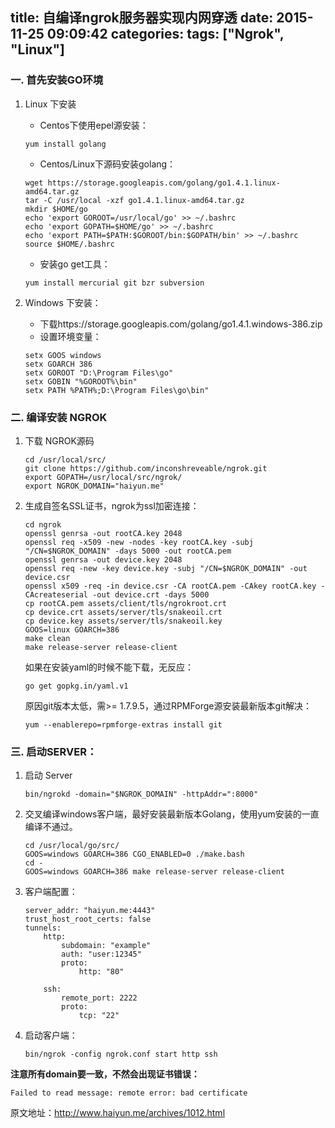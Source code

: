 title: 自编译ngrok服务器实现内网穿透
date: 2015-11-25 09:09:42
categories:
tags: ["Ngrok", "Linux"]
---

### 一. 首先安装GO环境

1. Linux 下安装

	- Centos下使用epel源安装：
	
    ```
    yum install golang
    ```
    - Centos/Linux下源码安装golang：
    
    ```	
    wget https://storage.googleapis.com/golang/go1.4.1.linux-amd64.tar.gz
    tar -C /usr/local -xzf go1.4.1.linux-amd64.tar.gz
    mkdir $HOME/go
    echo 'export GOROOT=/usr/local/go' >> ~/.bashrc 
    echo 'export GOPATH=$HOME/go' >> ~/.bashrc 
    echo 'export PATH=$PATH:$GOROOT/bin:$GOPATH/bin' >> ~/.bashrc 
    source $HOME/.bashrc 
    ```
    - 安装go get工具：

    ```
    yum install mercurial git bzr subversion
    ```
<!--more-->
2. Windows 下安装：
    - 下载https://storage.googleapis.com/golang/go1.4.1.windows-386.zip
    - 设置环境变量：
    
    ```
    setx GOOS windows
    setx GOARCH 386
    setx GOROOT "D:\Program Files\go"
    setx GOBIN "%GOROOT%\bin"
    setx PATH %PATH%;D:\Program Files\go\bin"
    ```

### 二. 编译安装 NGROK

1. 下载 NGROK源码

    ```
    cd /usr/local/src/
    git clone https://github.com/inconshreveable/ngrok.git
    export GOPATH=/usr/local/src/ngrok/
    export NGROK_DOMAIN="haiyun.me"
    ```
2. 生成自签名SSL证书，ngrok为ssl加密连接：

	```
	cd ngrok
	openssl genrsa -out rootCA.key 2048
	openssl req -x509 -new -nodes -key rootCA.key -subj "/CN=$NGROK_DOMAIN" -days 5000 -out rootCA.pem
	openssl genrsa -out device.key 2048
	openssl req -new -key device.key -subj "/CN=$NGROK_DOMAIN" -out device.csr
	openssl x509 -req -in device.csr -CA rootCA.pem -CAkey rootCA.key -CAcreateserial -out device.crt -days 5000
	cp rootCA.pem assets/client/tls/ngrokroot.crt
	cp device.crt assets/server/tls/snakeoil.crt 
	cp device.key assets/server/tls/snakeoil.key
	GOOS=linux GOARCH=386
	make clean
	make release-server release-client
	```

	如果在安装yaml的时候不能下载，无反应：
	
	```
	go get gopkg.in/yaml.v1
	```
	
	原因git版本太低，需>= 1.7.9.5，通过RPMForge源安装最新版本git解决：
	
	```
	yum --enablerepo=rpmforge-extras install git
	```
	
### 三. 启动SERVER：

1. 启动 Server

	```
	bin/ngrokd -domain="$NGROK_DOMAIN" -httpAddr=":8000"
	```

2. 交叉编译windows客户端，最好安装最新版本Golang，使用yum安装的一直编译不通过。

	```
	cd /usr/local/go/src/
	GOOS=windows GOARCH=386 CGO_ENABLED=0 ./make.bash
	cd -
	GOOS=windows GOARCH=386 make release-server release-client
	```

3. 客户端配置：

	```
	server_addr: "haiyun.me:4443"
	trust_host_root_certs: false
	tunnels:
  		http:
    		subdomain: "example"
    		auth: "user:12345"
    		proto:
      			http: "80"
 
  		ssh:
    		remote_port: 2222
    		proto:
      			tcp: "22"
	```

4. 启动客户端：

	```
	bin/ngrok -config ngrok.conf start http ssh
	```

**注意所有domain要一致，不然会出现证书错误：**

```
Failed to read message: remote error: bad certificate
```

原文地址：http://www.haiyun.me/archives/1012.html